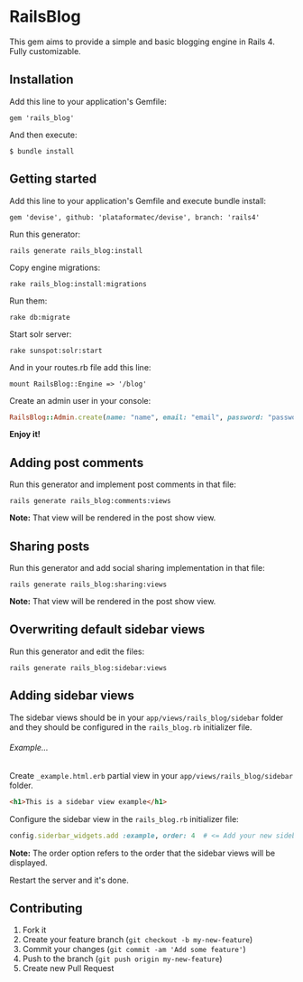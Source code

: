 # RailsBlog

This gem aims to provide a simple and basic blogging engine in Rails 4. Fully customizable.

## Installation

Add this line to your application's Gemfile:

    gem 'rails_blog'

And then execute:

    $ bundle install

## Getting started

Add this line to your application's Gemfile and execute bundle install:

    gem 'devise', github: 'plataformatec/devise', branch: 'rails4'

Run this generator:

    rails generate rails_blog:install

Copy engine migrations:

    rake rails_blog:install:migrations

Run them:

    rake db:migrate

Start solr server:

    rake sunspot:solr:start

And in your routes.rb file add this line:

    mount RailsBlog::Engine => '/blog'

Create an admin user in your console:

```ruby
RailsBlog::Admin.create(name: "name", email: "email", password: "password")
```

**Enjoy it!**

## Adding post comments

Run this generator and implement post comments in that file:

    rails generate rails_blog:comments:views

**Note:** That view will be rendered in the post show view.

## Sharing posts

Run this generator and add social sharing implementation in that file:

    rails generate rails_blog:sharing:views

**Note:** That view will be rendered in the post show view.

## Overwriting default sidebar views

Run this generator and edit the files:

    rails generate rails_blog:sidebar:views

## Adding sidebar views

The sidebar views should be in your `app/views/rails_blog/sidebar` folder and they should be configured in the `rails_blog.rb` initializer file.

###### Example...

Create `_example.html.erb` partial view in your `app/views/rails_blog/sidebar` folder.

```html
<h1>This is a sidebar view example</h1>
```

Configure the sidebar view in the `rails_blog.rb` initializer file:

```ruby
config.siderbar_widgets.add :example, order: 4  # <= Add your new sidebar view.
```

**Note:** The order option refers to the order that the sidebar views will be displayed.

Restart the server and it's done.

## Contributing

1. Fork it
2. Create your feature branch (`git checkout -b my-new-feature`)
3. Commit your changes (`git commit -am 'Add some feature'`)
4. Push to the branch (`git push origin my-new-feature`)
5. Create new Pull Request
